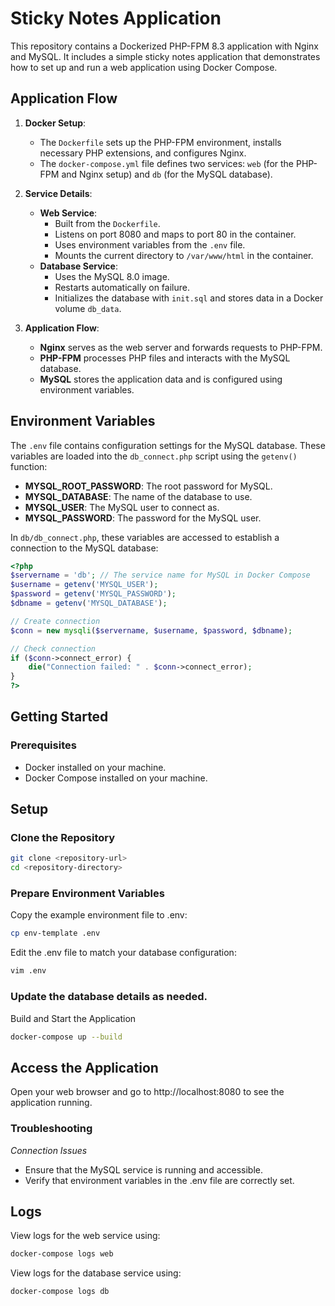 # Sticky Notes Application

This repository contains a Dockerized PHP-FPM 8.3 application with Nginx and MySQL. It includes a simple sticky notes application that demonstrates how to set up and run a web application using Docker Compose.

## Application Flow

1. **Docker Setup**:
   - The `Dockerfile` sets up the PHP-FPM environment, installs necessary PHP extensions, and configures Nginx.
   - The `docker-compose.yml` file defines two services: `web` (for the PHP-FPM and Nginx setup) and `db` (for the MySQL database).

2. **Service Details**:
   - **Web Service**:
     - Built from the `Dockerfile`.
     - Listens on port 8080 and maps to port 80 in the container.
     - Uses environment variables from the `.env` file.
     - Mounts the current directory to `/var/www/html` in the container.
   - **Database Service**:
     - Uses the MySQL 8.0 image.
     - Restarts automatically on failure.
     - Initializes the database with `init.sql` and stores data in a Docker volume `db_data`.

3. **Application Flow**:
   - **Nginx** serves as the web server and forwards requests to PHP-FPM.
   - **PHP-FPM** processes PHP files and interacts with the MySQL database.
   - **MySQL** stores the application data and is configured using environment variables.

## Environment Variables

The `.env` file contains configuration settings for the MySQL database. These variables are loaded into the `db_connect.php` script using the `getenv()` function:

- **MYSQL_ROOT_PASSWORD**: The root password for MySQL.
- **MYSQL_DATABASE**: The name of the database to use.
- **MYSQL_USER**: The MySQL user to connect as.
- **MYSQL_PASSWORD**: The password for the MySQL user.

In `db/db_connect.php`, these variables are accessed to establish a connection to the MySQL database:

```php
<?php
$servername = 'db'; // The service name for MySQL in Docker Compose
$username = getenv('MYSQL_USER');
$password = getenv('MYSQL_PASSWORD');
$dbname = getenv('MYSQL_DATABASE');

// Create connection
$conn = new mysqli($servername, $username, $password, $dbname);

// Check connection
if ($conn->connect_error) {
    die("Connection failed: " . $conn->connect_error);
}
?>
```
## Getting Started

### Prerequisites

- Docker installed on your machine.
- Docker Compose installed on your machine.

## Setup

### Clone the Repository

```bash
git clone <repository-url>
cd <repository-directory>
```
### Prepare Environment Variables

Copy the example environment file to .env:

```bash
cp env-template .env
```
Edit the .env file to match your database configuration:
```bash
vim .env
```
### Update the database details as needed.

Build and Start the Application

```bash
docker-compose up --build
```

## Access the Application

Open your web browser and go to http://localhost:8080 to see the application running.

### Troubleshooting

*Connection Issues*
* Ensure that the MySQL service is running and accessible.
* Verify that environment variables in the .env file are correctly set.

## Logs

View logs for the web service using:

```bash
docker-compose logs web
```

View logs for the database service using:

```bash
docker-compose logs db
```